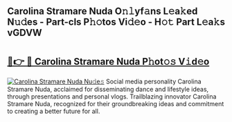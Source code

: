 ## Carolina Stramare Nuda O𝚗𝚕yf𝚊ns L𝚎a𝚔ed N𝚞𝚍es - Part-cls P𝚑𝚘tos Vi𝚍𝚎o - H𝚘𝚝 Part L𝚎a𝚔s vGDVW

# <h2><a href="http://kfajs11.oniu.top/?m=Carolina+Stramare+Nuda">🔗👉 🔴 Carolina Stramare Nuda P𝚑ot𝚘𝚜 V𝚒d𝚎o</a></h2>

[![Carolina Stramare Nuda Nu𝚍e𝚜](https://i.imgur.com/0qMVB7G.gif)](http://kfajs11.oniu.top/?m=Carolina+Stramare+Nuda)
Social media personality Carolina Stramare Nuda, acclaimed for disseminating dance and lifestyle ideas, through presentations and personal vlogs. Trailblazing innovator Carolina Stramare Nuda, recognized for their groundbreaking ideas and commitment to creating a better future for all.  
